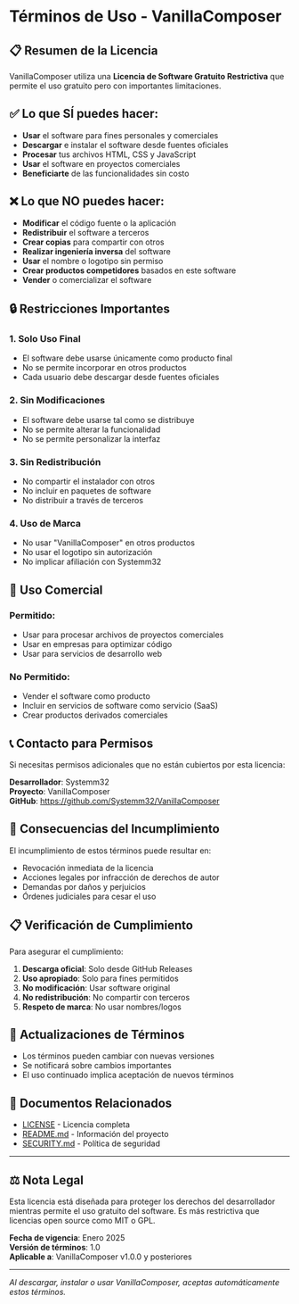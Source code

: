 # Términos de Uso - VanillaComposer

## 📋 Resumen de la Licencia

VanillaComposer utiliza una **Licencia de Software Gratuito Restrictiva** que permite el uso gratuito pero con importantes limitaciones.

## ✅ Lo que SÍ puedes hacer:

- **Usar** el software para fines personales y comerciales
- **Descargar** e instalar el software desde fuentes oficiales
- **Procesar** tus archivos HTML, CSS y JavaScript
- **Usar** el software en proyectos comerciales
- **Beneficiarte** de las funcionalidades sin costo

## ❌ Lo que NO puedes hacer:

- **Modificar** el código fuente o la aplicación
- **Redistribuir** el software a terceros
- **Crear copias** para compartir con otros
- **Realizar ingeniería inversa** del software
- **Usar** el nombre o logotipo sin permiso
- **Crear productos competidores** basados en este software
- **Vender** o comercializar el software

## 🔒 Restricciones Importantes

### 1. Solo Uso Final
- El software debe usarse únicamente como producto final
- No se permite incorporar en otros productos
- Cada usuario debe descargar desde fuentes oficiales

### 2. Sin Modificaciones
- El software debe usarse tal como se distribuye
- No se permite alterar la funcionalidad
- No se permite personalizar la interfaz

### 3. Sin Redistribución
- No compartir el instalador con otros
- No incluir en paquetes de software
- No distribuir a través de terceros

### 4. Uso de Marca
- No usar "VanillaComposer" en otros productos
- No usar el logotipo sin autorización
- No implicar afiliación con Systemm32

## 🏢 Uso Comercial

### Permitido:
- Usar para procesar archivos de proyectos comerciales
- Usar en empresas para optimizar código
- Usar para servicios de desarrollo web

### No Permitido:
- Vender el software como producto
- Incluir en servicios de software como servicio (SaaS)
- Crear productos derivados comerciales

## 📞 Contacto para Permisos

Si necesitas permisos adicionales que no están cubiertos por esta licencia:

**Desarrollador**: Systemm32  
**Proyecto**: VanillaComposer  
**GitHub**: https://github.com/Systemm32/VanillaComposer

## 🚨 Consecuencias del Incumplimiento

El incumplimiento de estos términos puede resultar en:
- Revocación inmediata de la licencia
- Acciones legales por infracción de derechos de autor
- Demandas por daños y perjuicios
- Órdenes judiciales para cesar el uso

## 📋 Verificación de Cumplimiento

Para asegurar el cumplimiento:

1. **Descarga oficial**: Solo desde GitHub Releases
2. **Uso apropiado**: Solo para fines permitidos
3. **No modificación**: Usar software original
4. **No redistribución**: No compartir con terceros
5. **Respeto de marca**: No usar nombres/logos

## 🔄 Actualizaciones de Términos

- Los términos pueden cambiar con nuevas versiones
- Se notificará sobre cambios importantes
- El uso continuado implica aceptación de nuevos términos

## 📄 Documentos Relacionados

- [LICENSE](LICENSE) - Licencia completa
- [README.md](README.md) - Información del proyecto
- [SECURITY.md](SECURITY.md) - Política de seguridad

---

## ⚖️ Nota Legal

Esta licencia está diseñada para proteger los derechos del desarrollador mientras permite el uso gratuito del software. Es más restrictiva que licencias open source como MIT o GPL.

**Fecha de vigencia**: Enero 2025  
**Versión de términos**: 1.0  
**Aplicable a**: VanillaComposer v1.0.0 y posteriores

---

*Al descargar, instalar o usar VanillaComposer, aceptas automáticamente estos términos.*
